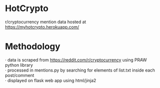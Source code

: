 # HotCrypto
r/cryptocurrency mention data hosted at https://myhotcrypto.herokuapp.com/

# Methodology 
· data is scraped from https://reddit.com/r/cryptocurrency using PRAW python library  
· processed in mentions.py by searching for elements of list.txt inside each post/comment  
· displayed on flask web app using html/jinja2  
